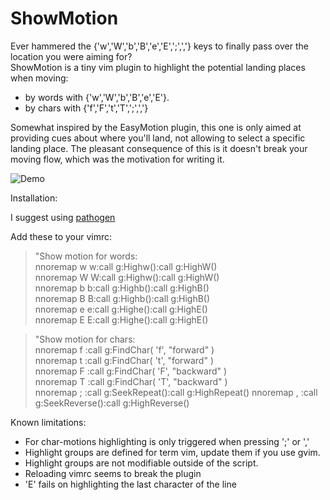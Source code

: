 ShowMotion
==========

Ever hammered the {'w','W','b','B','e','E',';',','} keys to finally pass over the location you were aiming for?  
ShowMotion is a tiny vim plugin to highlight the potential landing places when moving:

* by words with {'w','W','b','B','e','E'}.
* by chars with {'f','F','t','T',';',','}

Somewhat inspired by the EasyMotion plugin, this one is only aimed at providing cues about where you'll land, not allowing to select a specific landing place. The pleasant consequence of this is it doesn't break your moving flow, which was the motivation for writing it.

 ![Demo](https://raw.githubusercontent.com/boucherm/ShowMotion/master/screencast.gif)


Installation:

 I suggest using [pathogen](https://github.com/tpope/vim-pathogen)


Add these to your vimrc:  
  > "Show motion for words:  
    nnoremap <silent> w w:call g:Highw()<Enter>:call g:HighW()<Enter>  
    nnoremap <silent> W W:call g:Highw()<Enter>:call g:HighW()<Enter>  
    nnoremap <silent> b b:call g:Highb()<Enter>:call g:HighB()<Enter>  
    nnoremap <silent> B B:call g:Highb()<Enter>:call g:HighB()<Enter>  
    nnoremap <silent> e e:call g:Highe()<Enter>:call g:HighE()<Enter>  
    nnoremap <silent> E E:call g:Highe()<Enter>:call g:HighE()<Enter>  

  > "Show motion for chars:  
    nnoremap f :call g:FindChar( 'f', "forward" )<CR>  
    nnoremap t :call g:FindChar( 't', "forward" )<CR>  
    nnoremap F :call g:FindChar( 'F', "backward" )<CR>  
    nnoremap T :call g:FindChar( 'T', "backward" )<CR>  
    nnoremap ; :call g:SeekRepeat()<CR>:call g:HighRepeat()<CR>
    nnoremap , :call g:SeekReverse()<CR>:call g:HighReverse()<CR>


Known limitations:

* For char-motions highlighting is only triggered when pressing ';' or ','
* Highlight groups are defined for term vim, update them if you use gvim.
* Highlight groups are not modifiable outside of the script.
* Reloading vimrc seems to break the plugin
* 'E' fails on highlighting the last character of the line
